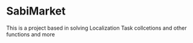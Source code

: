 # SabiMarket
This is a project based in solving Localization Task collcetions and other functions and more 
